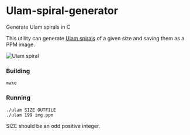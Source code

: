 # Ulam-spiral-generator
Generate Ulam spirals in C

This utility can generate [Ulam spirals](https://en.wikipedia.org/wiki/Ulam_spiral) of
a given size and saving them as a PPM image.

![Ulam spiral](https://upload.wikimedia.org/wikipedia/commons/6/69/Ulam_1.png)

### Building

```
make
```

### Running

```
./ulam SIZE OUTFILE
./ulam 199 img.ppm
```

SIZE should be an odd positive integer.

